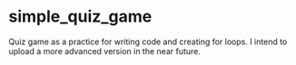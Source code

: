 # simple_quiz_game
Quiz game as a practice for writing code and creating for loops. I intend to upload a more advanced version in the near future.
